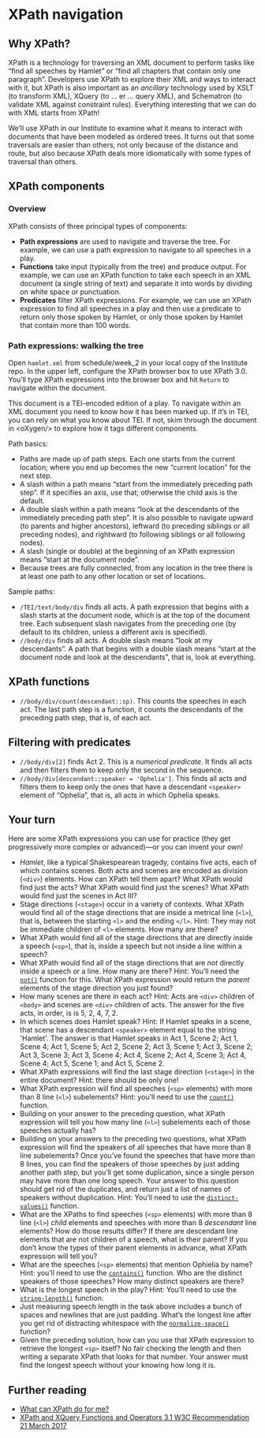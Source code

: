 # XPath navigation

## Why XPath?

XPath is a technology for traversing an XML document to perform tasks like “find all speeches by Hamlet” or “find all chapters that contain only one paragraph”. Developers use XPath to explore their XML and ways to interact with it, but XPath is also important as an *ancillary* technology used by XSLT (to transform XML), XQuery (to … er … query XML), and Schematron (to validate XML against constraint rules). Everything interesting that we can do with XML starts from XPath!

We’ll use XPath in our Institute to examine what it means to interact with documents that have been modeled as ordered trees. It turns out that some traversals are easier than others, not only because of the distance and route, but also because XPath deals more idiomatically with some types of traversal than others.

## XPath components

### Overview

XPath consists of three principal types of components:

* **Path expressions** are used to navigate and traverse the tree. For example, we can use a path expression to navigate to all speeches in a play.
* **Functions** take input (typically from the tree) and produce output. For example, we can use an XPath function to take each speech in an XML document (a single string of text) and separate it into words by dividing on white space or punctuation.
* **Predicates** filter XPath expressions. For example, we can use an XPath expression to find all speeches in a play and then use a predicate to return only those spoken by Hamlet, or only those spoken by Hamlet that contain more than 100 words.

### Path expressions: walking the tree

Open `hamlet.xml` from schedule/week_2 in your local copy of the Institute repo. In the upper left, configure the XPath browser box to use XPath 3.0. You’ll type XPath expressions into the browser box and hit `Return` to navigate within the document.

This document is a TEI-encoded edition of a play. To navigate within an XML document you need to know how it has been marked up. If it’s in TEI, you can rely on what you know about TEI. If not, skim through the document in \<oXygen/\> to explore how it tags different components.

Path basics:

* Paths are made up of path steps. Each one starts from the current location; where you end up becomes the new “current location” for the next step.
* A slash within a path means “start from the immediately preceding path step”. If it specifies an axis, use that; otherwise the child axis is the default.
* A double slash within a path means “look at the descendants of the immediately preceding path step”. It is also possible to navigate upward (to parents and higher ancestors), leftward (to preceding siblings or all preceding nodes), and rightward (to following siblings or all following nodes). 
* A slash (single or double) at the beginning of an XPath expression means “start at the document node”.
* Because trees are fully connected, from any location in the tree there is at least one path to any other location or set of locations. 

Sample paths:

* `/TEI/text/body/div` finds all acts. A path expression that begins with a slash starts at the document node, which is at the top of the document tree. Each subsequent slash navigates from the preceding one (by default to its children, unless a different axis is specified).
* `//body/div` finds all acts. A double slash means “look at my descendants”. A path that begins with a double slash means “start at the document node and look at the descendants”, that is, look at everything.

## XPath functions

* `//body/div/count(descendant::sp)`. This counts the speeches in each act. The last path step is a function, it counts the descendants of the preceding path step, that is, of each act.

## Filtering with predicates

* `//body/div[2]` finds Act 2. This is a *numerical predicate*. It finds all acts and then filters them to keep only the second in the sequence.
* `//body/div[descendant::speaker = 'Ophelia']`. This finds all acts and filters them to keep only the ones that have a descendant `<speaker>` element of “Ophelia”, that is, all acts in which Ophelia speaks.

## Your turn

Here are some XPath expressions you can use for practice (they get progressively more complex or advanced)—or you can invent your own!

* *Hamlet*, like a typical Shakespearean tragedy, contains five acts, each of which contains scenes. Both acts and scenes are encoded as division (`<div>`) elements. How can XPath tell them apart? What XPath would find just the acts? What XPath would find just the scenes? What XPath would find just the scenes in Act III?
* Stage directions (`<stage>`) occur in a variety of contexts.
What XPath would find all of the stage directions that are inside a metrical line (`<l>`), that is, between the starting `<l>` and the ending `</l>`. Hint: They may not be immediate children of `<l>` elements. How many are there?
* What XPath would find all of the stage directions that are directly inside a speech (`<sp>`), that is, inside a speech but not inside a line within a speech?
* What XPath would find all of the stage directions that are *not* directly inside a speech or a line. How many are there? Hint: You’ll need the [`not()`](http://www.xsltfunctions.com/xsl/fn_not.html) function for this. What XPath expression would return the *parent* elements of the stage direction you just found?
* How many scenes are there in each act? Hint: Acts are `<div>` children of `<body>` and scenes are `<div>` children of acts. The answer for the five acts, in order, is is 5, 2, 4, 7, 2.
* In which scenes does Hamlet speak? Hint: If Hamlet speaks in a scene, that scene has a descendant `<speaker>` element equal to the string 'Hamlet'. The answer is that Hamlet speaks in Act 1, Scene 2; Act 1, Scene 4; Act 1, Scene 5; Act 2, Scene 2; Act 3, Scene 1; Act 3, Scene 2; Act 3, Scene 3; Act 3, Scene 4; Act 4, Scene 2; Act 4, Scene 3; Act 4, Scene 4; Act 5, Scene 1; and Act 5, Scene 2.
* What XPath expressions will find the last stage direction (`<stage>`) in the entire document? Hint: there should be only one!
* What XPath expression will find all speeches (`<sp>` elements) with more than 8 line (`<l>`) subelements? Hint: you’ll need to use the [`count()`](http://www.xsltfunctions.com/xsl/fn_count.html) function.
* Building on your answer to the preceding question, what XPath expression will tell you how many line (`<l>`) subelements each of those speeches actually has?
* Building on your answers to the preceding two questions, what XPath expression will find the speakers of all speeches that have more than 8 line subelements? Once you’ve found the speeches that have more than 8 lines, you can find the speakers of those speeches by just adding another path step, but you’ll get some duplication, since a single person may have more than one long speech. Your answer to this question should get rid of the duplicates, and return just a list of names of speakers without duplication. Hint: You’ll need to use the [`distinct-values()`](http://www.xsltfunctions.com/xsl/fn_distinct-values.html) function.
* What are the XPaths to find speeches (`<sp>` elements) with more than 8 line (`<l>`) *child* elements and speeches with more than 8 *descendant* line elements? How do those results differ? If there are descendant line elements that are not children of a speech, what is their parent? If you don’t know the types of their parent elements in advance, what XPath expression will tell you?
* What are the speeches (`<sp>` elements) that mention Ophielia by name? Hint: you’ll need to use the [`contains()`](http://www.xsltfunctions.com/xsl/fn_contains.html) function. Who are the distinct speakers of those speeches? How many distinct speakers are there?
* What is the longest speech in the play? Hint: You’ll need to use the [`string-length()`](http://www.xsltfunctions.com/xsl/fn_string-length.html) function. 
* Just measuring speech length in the task above includes a bunch of spaces and newlines that are just padding. What’s the longest line after you get rid of distracting whitespace with the [`normalize-space()`](http://www.xsltfunctions.com/xsl/fn_normalize-space.html) function?
* Given the preceding solution, how can you use that XPath expression to retrieve the longest `<sp>` itself? No fair checking the length and then writing a separate XPath that looks for that number. Your answer must find the longest speech without your knowing how long it is.

## Further reading

* [What can XPath do for me?](http://dh.obdurodon.org/introduction-xpath.xhtml)
* [XPath and XQuery Functions and Operators 3.1
W3C Recommendation 21 March 2017](https://www.w3.org/TR/xpath-functions-31/)
